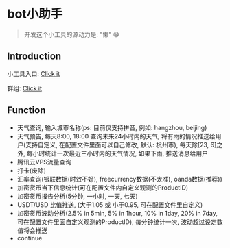 # bot小助手

> 开发这个小工具的源动力是: "懒" 😁

## Introduction
  小工具入口: [Click it](https://t.me/mh5l7760_msg_bot)

  群组: [Click it](https://t.me/joinchat/WPfiERfoj6wzMGY5)

## Function
- 天气查询, 输入城市名称(ps: 目前仅支持拼音, 例如: hangzhou, beijing)
- 天气预告, 每天8:00, 18:00 查询未来24小时内的天气, 将有雨的情况推送给用户(支持自定义, 在配置文件里面可以自己修改, 默认: 杭州市), 每天除[23, 6]之外, 每小时统计一次最近三小时内的天气情况, 如果下雨, 推送消息给用户
- 腾讯云VPS流量查询
- 打卡(废除)
- 汇率查询(银联数据(时效不好), freecurrency数据(不太准), oanda数据(推荐))
- 加密货币当下信息统计(可在配置文件内自定义观测的ProductID)
- 加密货币报告分析(5分钟, 一小时, 一天, 七天)
- USDT/USD 比值推送, (大于1.05 或 小于0.95, 可在配置文件里自定义)
- 加密货币波动分析(2.5% in 5min, 5% in 1hour, 10% in 1day, 20% in 7day, 可在配置文件里面自定义观测的ProductID), 每分钟统计一次, 波动超过设定数值将会推送
- continue